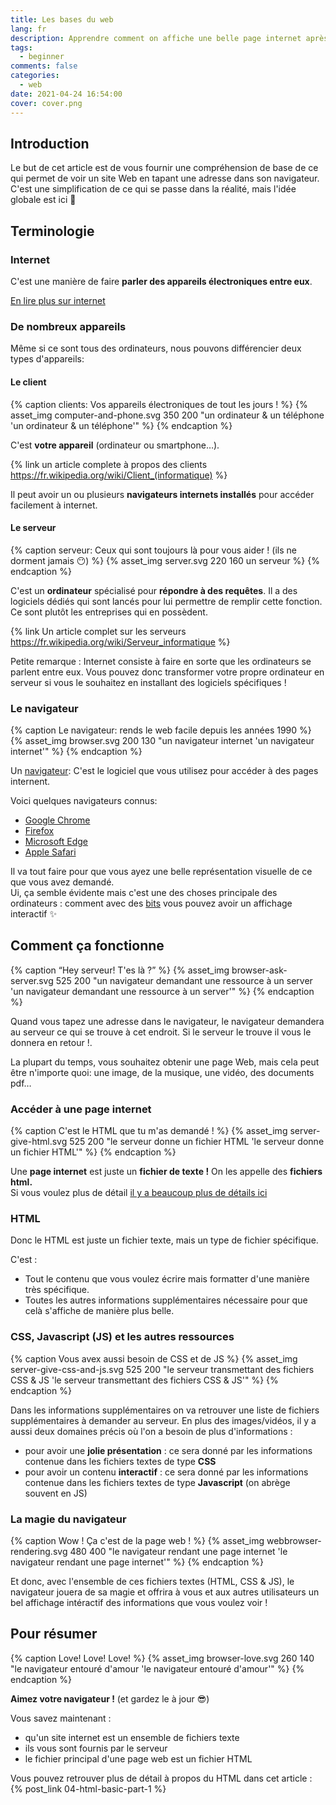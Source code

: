 ```yaml
---
title: Les bases du web
lang: fr
description: Apprendre comment on affiche une belle page internet après avoir tapé une adresse dans son navigateur
tags:
  - beginner
comments: false
categories:
  - web
date: 2021-04-24 16:54:00
cover: cover.png
---
```



## Introduction

Le but de cet article est de vous fournir une compréhension de base de ce qui permet de voir un site Web en tapant une adresse dans son navigateur.  
C'est une simplification de ce qui se passe dans la réalité, mais l'idée globale est ici 🙂 

<!-- more -->

## Terminologie 

### Internet 

C'est une manière de faire __parler des appareils électroniques entre eux__. 

[En lire plus sur internet](https://fr.wikipedia.org/wiki/Internet)

### De nombreux appareils

Même si ce sont tous des ordinateurs, nous pouvons différencier deux types d'appareils:

#### Le client

{% caption clients: Vos appareils électroniques de tout les jours ! %}
{% asset_img computer-and-phone.svg 350 200 "un ordinateur & un téléphone 'un ordinateur & un téléphone'" %} 
{% endcaption %}

C'est __votre appareil__ (ordinateur ou smartphone…). 

[//]: # ( need to suse {% link %} regular link doesn't handle well parenthesis )
{% link un article complete à propos des clients https://fr.wikipedia.org/wiki/Client_(informatique) %}

Il peut avoir un ou plusieurs __navigateurs internets installés__ pour accéder facilement à internet.

#### Le serveur

{% caption serveur: Ceux qui sont toujours là pour vous aider ! (ils ne dorment jamais 😶) %}
{% asset_img server.svg 220 160 un serveur %} 
{% endcaption %}

C'est un __ordinateur__ spécialisé pour __répondre à des requêtes__. 
Il a des logiciels dédiés qui sont lancés pour lui permettre de remplir cette fonction.
Ce sont plutôt les entreprises qui en possèdent.

[//]: # ( need to use {% link %} regular link doesn't handle well parenthesis )
{% link Un article complet sur les serveurs https://fr.wikipedia.org/wiki/Serveur_informatique %}

Petite remarque : Internet consiste à faire en sorte que les ordinateurs se parlent entre eux.
Vous pouvez donc transformer votre propre ordinateur en serveur si vous le souhaitez en installant des logiciels spécifiques !

### Le navigateur

{% caption Le navigateur: rends le web facile depuis les années 1990 %}
{% asset_img browser.svg 200 130 "un navigateur internet 'un navigateur internet'" %} 
{% endcaption %}

Un [navigateur](https://fr.wikipedia.org/wiki/Navigateur_web): C'est le logiciel que vous utilisez pour accéder à des pages internent.  

Voici quelques navigateurs connus:

- [Google Chrome](https://www.google.com/chrome/browser/desktop/index.html)
- [Firefox](https://www.mozilla.org/en-US/firefox/new/)
- [Microsoft Edge](https://www.microsoft.com/en-us/windows/microsoft-edge)
- [Apple Safari](https://support.apple.com/downloads/safari)

Il va tout faire pour que vous ayez une belle représentation visuelle de ce que vous avez demandé.  
Ui, ça semble évidente mais c'est une des choses principale des ordinateurs : comment avec des [bits](https://fr.wikipedia.org/wiki/Bit) vous pouvez avoir un affichage interactif ✨ 

## Comment ça fonctionne

{% caption “Hey serveur! T'es là ?” %}
{% asset_img browser-ask-server.svg 525 200 "un navigateur demandant une ressource à un server 'un navigateur demandant une ressource à un server'" %} 
{% endcaption %}

Quand vous tapez une adresse dans le navigateur, le navigateur demandera au serveur ce qui se trouve à cet endroit. Si le serveur le trouve il vous le donnera en retour !.

La plupart du temps, vous souhaitez obtenir une page Web, mais cela peut être n'importe quoi: une image, de la musique, une vidéo, des documents pdf…

### Accéder à une page internet

{% caption C'est le HTML que tu m'as demandé ! %}
{% asset_img server-give-html.svg 525 200 "le serveur donne un fichier HTML 'le serveur donne un fichier HTML'" %} 
{% endcaption %}

Une __page internet__ est juste un __fichier de texte !__ 
On les appelle des  __fichiers html.__   
Si vous voulez plus de détail [il  y a beaucoup plus de détails ici](https://fr.wikipedia.org/wiki/Hypertext_Markup_Language)

### HTML

Donc le HTML est juste un fichier texte, mais un type de fichier spécifique.

C'est : 

- Tout le contenu que vous voulez écrire mais formatter d'une manière très spécifique. 
- Toutes les autres informations supplémentaires nécessaire pour que celà s'affiche de manière plus belle.

### CSS, Javascript (JS) et les autres ressources 

{% caption Vous avex aussi besoin de CSS et de JS %}
{% asset_img server-give-css-and-js.svg 525 200 "le serveur transmettant des fichiers CSS & JS 'le serveur transmettant des fichiers CSS & JS'" %} 
{% endcaption %}

Dans les informations supplémentaires on va retrouver une liste de fichiers supplémentaires à demander au serveur. 
En plus des images/vidéos, il y a aussi deux domaines précis où l'on a besoin de plus d'informations : 

- pour avoir une __jolie présentation__ : ce sera donné par les informations contenue dans les fichiers textes de type  __CSS__
- pour avoir un contenu __interactif__ : ce sera donné par les informations contenue dans les fichiers textes de type __Javascript__ (on abrège souvent en JS)

### La magie du navigateur

{% caption Wow ! Ça c'est de la page web !  %}
{% asset_img webbrowser-rendering.svg 480 400 "le navigateur rendant une page internet 'le navigateur rendant une page internet'" %} 
{% endcaption %}

Et donc, avec l'ensemble de ces fichiers textes (HTML, CSS & JS), le navigateur jouera de sa magie et offrira à vous et aux autres utilisateurs un bel affichage intéractif des informations que vous voulez voir ! 

## Pour résumer

{% caption Love! Love! Love! %}
{% asset_img browser-love.svg 260 140 "le navigateur entouré d'amour 'le navigateur entouré d'amour'" %} 
{% endcaption %}

__Aimez votre navigateur !__  (et gardez le à jour 😎)

Vous savez maintenant : 

- qu'un site internet est un ensemble de fichiers texte
- ils vous sont fournis par le serveur
- le fichier principal d'une page web est un fichier HTML

Vous pouvez retrouver plus de détail à propos du HTML dans cet article : {% post_link 04-html-basic-part-1 %} 
